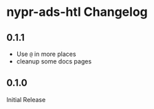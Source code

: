 # nypr-ads-htl Changelog

## 0.1.1
  - Use `@` in more places
  - cleanup some docs pages

## 0.1.0
  Initial Release
